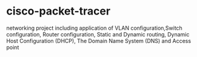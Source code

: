 # cisco-packet-tracer
networking project including application of VLAN configuration,Switch configuration, Router configuration, Static and Dynamic routing, Dynamic Host Configuration (DHCP), 
The Domain Name System (DNS) and Access point 
